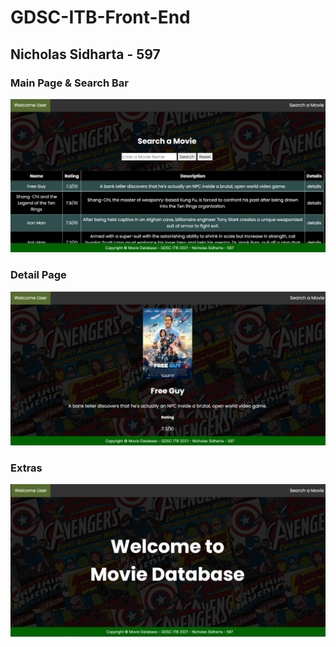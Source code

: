 # GDSC-ITB-Front-End
## Nicholas Sidharta - 597

### Main Page & Search Bar
![image](ss/main.jpg "Main Page")
<br>

### Detail Page
![image](ss/detail.jpg "Detail Page")
<br>

### Extras
![image](ss/welcome.jpg "Welcome Page")